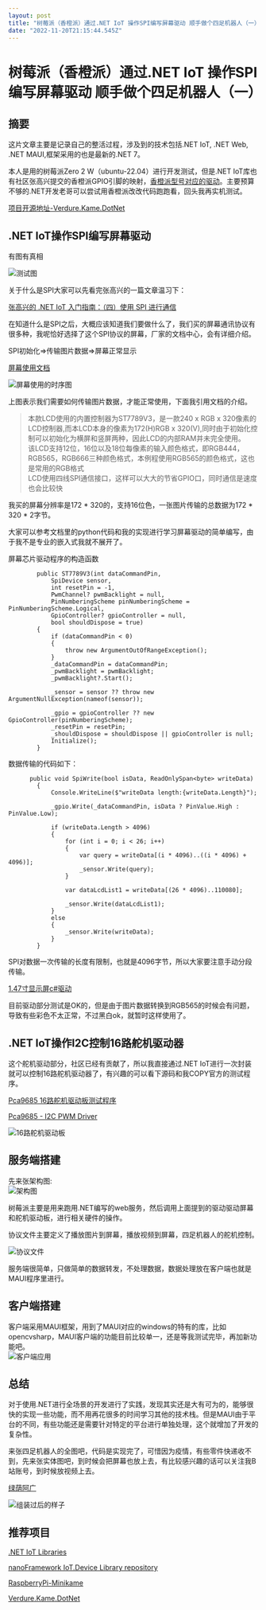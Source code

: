 ```yaml
---
layout: post
title: "树莓派（香橙派）通过.NET IoT 操作SPI编写屏幕驱动 顺手做个四足机器人（一）"
date: "2022-11-20T21:15:44.545Z"
---
```

树莓派（香橙派）通过.NET IoT 操作SPI编写屏幕驱动 顺手做个四足机器人（一）
===========================================

摘要
--

这片文章主要是记录自己的整活过程，涉及到的技术包括.NET IoT, .NET Web, .NET MAUI,框架采用的也是最新的.NET 7。

本人是用的树莓派Zero 2 W（ubuntu-22.04）进行开发测试，但是.NET IoT库也有社区张高兴提交的香橙派GPIO引脚的映射，[香橙派型号对应的驱动](https://github.com/dotnet/iot/tree/main/src/devices/Gpio/Drivers)。主要预算不够的.NET开发老哥可以尝试用香橙派改改代码跑跑看，回头我再实机测试。

[项目开源地址-Verdure.Kame.DotNet](https://github.com/maker-community/Verdure.Kame.DotNet)

.NET IoT操作SPI编写屏幕驱动
-------------------

有图有真相

![测试图](https://img2022.cnblogs.com/blog/1690009/202211/1690009-20221120171208727-2112302115.png)

关于什么是SPI大家可以先看完张高兴的一篇文章温习下：

[张高兴的 .NET IoT 入门指南：（四）使用 SPI 进行通信](https://www.cnblogs.com/zhanggaoxing/p/10943822.html)

在知道什么是SPI之后，大概应该知道我们要做什么了，我们买的屏幕通讯协议有很多种，我呢恰好选择了这个SPI协议的屏幕，厂家的文档中心，会有详细介绍。

SPI初始化=>传输图片数据=>屏幕正常显示

[屏幕使用文档](https://www.waveshare.net/wiki/1.47inch_LCD_Module)

![屏幕使用的时序图](https://img2022.cnblogs.com/blog/1690009/202211/1690009-20221120171759572-1437156170.png)

上图表示我们需要如何传输图片数据，才能正常使用，下面我引用文档的介绍。

> 本款LCD使用的内置控制器为ST7789V3，是一款240 x RGB x 320像素的LCD控制器,而本LCD本身的像素为172(H)RGB x 320(V),同时由于初始化控制可以初始化为横屏和竖屏两种，因此LCD的内部RAM并未完全使用。  
> 该LCD支持12位，16位以及18位每像素的输入颜色格式，即RGB444，RGB565，RGB666三种颜色格式，本例程使用RGB565的颜色格式，这也是常用的RGB格式  
> LCD使用四线SPI通信接口，这样可以大大的节省GPIO口，同时通信是速度也会比较快

我买的屏幕分辨率是172 \* 320的，支持16位色，一张图片传输的总数据为172 \* 320 \* 2字节。

大家可以参考文档里的python代码和我的实现进行学习屏幕驱动的简单编写，由于我不是专业的嵌入式我就不展开了。

屏幕芯片驱动程序的构造函数

            public ST7789V3(int dataCommandPin,
                SpiDevice sensor,
                int resetPin = -1,
                PwmChannel? pwmBacklight = null,
                PinNumberingScheme pinNumberingScheme = PinNumberingScheme.Logical,
                GpioController? gpioController = null,
                bool shouldDispose = true)
            {
                if (dataCommandPin < 0)
                {
                    throw new ArgumentOutOfRangeException();
                }
                _dataCommandPin = dataCommandPin;
                _pwmBacklight = pwmBacklight;
                _pwmBacklight?.Start();
    
                _sensor = sensor ?? throw new ArgumentNullException(nameof(sensor));
    
                _gpio = gpioController ?? new GpioController(pinNumberingScheme);
                _resetPin = resetPin;
                _shouldDispose = shouldDispose || gpioController is null;
                Initialize();
            }
    
    

数据传输的代码如下：

          public void SpiWrite(bool isData, ReadOnlySpan<byte> writeData)
            {
                Console.WriteLine($"writeData length:{writeData.Length}");
    
                _gpio.Write(_dataCommandPin, isData ? PinValue.High : PinValue.Low);
    
                if (writeData.Length > 4096)
                {
                    for (int i = 0; i < 26; i++)
                    {
                        var query = writeData[(i * 4096)..((i * 4096) + 4096)];
                        _sensor.Write(query);
                    }
    
                    var dataLcdList1 = writeData[(26 * 4096)..110080];
    
                    _sensor.Write(dataLcdList1);
                }
                else
                {
                    _sensor.Write(writeData);
                }
            }
    

SPI对数据一次传输的长度有限制，也就是4096字节，所以大家要注意手动分段传输。

[1.47寸显示屏c#驱动](https://github.com/GreenShadeZhang/dotnet-iot-tutorial-code/tree/main/src/ST7789V3)

目前驱动部分测试是OK的，但是由于图片数据转换到RGB565的时候会有问题，导致有些彩色不太正常，不过黑白ok，就暂时这样使用了。

.NET IoT操作I2C控制16路舵机驱动器
-----------------------

这个舵机驱动部分，社区已经有贡献了，所以我直接通过.NET IoT进行一次封装就可以控制16路舵机驱动器了，有兴趣的可以看下源码和我COPY官方的测试程序。

[Pca9685 16路舵机驱动板测试程序](https://github.com/GreenShadeZhang/dotnet-iot-tutorial-code/tree/main/src/Pca9685/Pca9685.Sample)

[Pca9685 - I2C PWM Driver](https://github.com/dotnet/iot/tree/main/src/devices/Pca9685)

![16路舵机驱动板](https://img2022.cnblogs.com/blog/1690009/202211/1690009-20221120173728641-1228523902.png)

服务端搭建
-----

先来张架构图:  
![架构图](https://img2022.cnblogs.com/blog/1690009/202211/1690009-20221120174033408-305631921.png)

树莓派主要是用来跑用.NET编写的web服务，然后调用上面提到的驱动驱动屏幕和舵机驱动板，进行相关硬件的操作。

协议文件主要定义了播放图片到屏幕，播放视频到屏幕，四足机器人的舵机控制。

![协议文件](https://img2022.cnblogs.com/blog/1690009/202211/1690009-20221120180814007-1574009985.png)

服务端很简单，只做简单的数据转发，不处理数据，数据处理放在客户端也就是MAUI程序里进行。

客户端搭建
-----

客户端采用MAUI框架，用到了MAUI对应的windows的特有的库，比如opencvsharp，MAUI客户端的功能目前比较单一，还是等我测试完毕，再加新功能吧。  
![客户端应用](https://img2022.cnblogs.com/blog/1690009/202211/1690009-20221120180152985-778863273.png)

总结
--

对于使用.NET进行全场景的开发进行了实践，发现其实还是大有可为的，能够很快的实现一些功能，而不用再花很多的时间学习其他的技术栈。但是MAUI由于平台的不同，有些功能还是需要针对特定的平台进行单独处理，这个就增加了开发的复杂性。

来张四足机器人的全图吧，代码是实现完了，可惜因为疫情，有些零件快递收不到，先来张实体图吧，到时候会把屏幕也放上去，有比较感兴趣的话可以关注我B站账号，到时候放视频上去。

[绿荫阿广](https://space.bilibili.com/25228512)

![组装过后的样子](https://img2022.cnblogs.com/blog/1690009/202211/1690009-20221120175617108-1004326623.png)

推荐项目
----

[.NET IoT Libraries](https://github.com/dotnet/iot)

[nanoFramework IoT.Device Library repository](https://github.com/nanoframework/nanoFramework.IoT.Device)

[RaspberryPi-Minikame](https://github.com/LakshBhambhani/RaspberryPi-Minikame)

[Verdure.Kame.DotNet](https://github.com/maker-community/Verdure.Kame.DotNet)